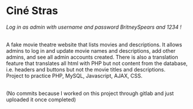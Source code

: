 # Ciné Stras
<i>Log in as admin with username and password BritneySpears and 1234 !</i>

<br>
A fake movie theatre website that lists movies and descriptions. It allows admins to log in and update movie names and descriptions, add other admins, and see all admin accounts created. There is also a translation feature that translates all html with PHP but not content from the database, i.e. headers and buttons but not the movie titles and descriptions.
<br>
Project to practice PHP, MySQL, Javascript, AJAX, CSS.<br>
<br>

(No commits because I worked on this project through gitlab and just uploaded it once completed)
